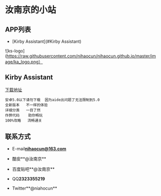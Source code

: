 汝南京的小站
========================

## APP列表
* [Kirby Assistant](#Kirby Assistant)

![ks-logo](https://raw.githubusercontent.com/nihaocun/nihaocun.github.io/master/image/ka_logo.png）
## Kirby Assistant
[下载地址](https://www.coolapk.com/game/com.kirby.runanjing)
```
安卓5.0以下请勿下载  因为aide出问题了无法限制到5.0  
全新版本   不一样的体验  
详细分类   一目了然  
作弊代码    助你畅玩  
100%攻略   流畅通关  
```

## 联系方式

* E-mail**nihaocun@163.com**
- 酷安**@汝南京**
* 百度贴吧**@汝南京**
- QQ**2323355219**
* Twitter**@niahocun**
